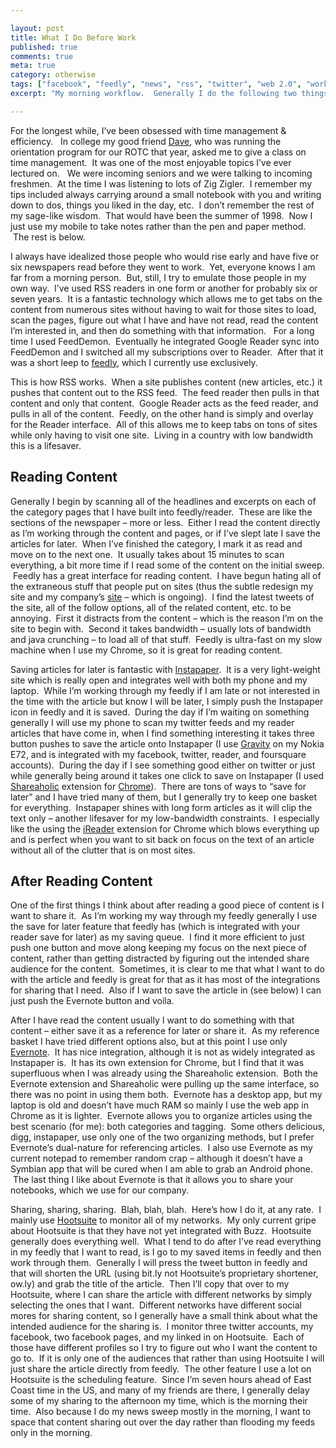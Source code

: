 ```yaml
---

layout: post
title: What I Do Before Work
published: true
comments: true
meta: true
category: otherwise
tags: ["facebook", "feedly", "news", "rss", "twitter", "web 2.0", "workflow"]
excerpt: "My morning workflow.  Generally I do the following two things before I shower and get ready.  With my coffee pot in hand, I usually begin with a news sweep followed by responding to shorter messages that came in while I was sleeping.  The specifics are in the post."

---
```



For the longest while, I’ve been obsessed with time management & efficiency.   In college my good friend [Dave][2], who was running the orientation program for our ROTC that year, asked me to give a class on time management.  It was one of the most enjoyable topics I’ve ever lectured on.   We were incoming seniors and we were talking to incoming freshmen.  At the time I was listening to lots of Zig Zigler.  I remember my tips included always carrying around a small notebook with you and writing down to dos, things you liked in the day, etc.  I don’t remember the rest of my sage-like wisdom.  That would have been the summer of 1998.  Now I just use my mobile to take notes rather than the pen and paper method.  The rest is below.

 [2]: http://millensonthemove.blogspot.com/

I always have idealized those people who would rise early and have five or six newspapers read before they went to work.  Yet, everyone knows I am far from a morning person.  But, still, I try to emulate those people in my own way.  I’ve used RSS readers in one form or another for probably six or seven years.  It is a fantastic technology which allows me to get tabs on the content from numerous sites without having to wait for those sites to load, scan the pages, figure out what I have and have not read, read the content I’m interested in, and then do something with that information.   For a long time I used FeedDemon.  Eventually he integrated Google Reader sync into FeedDemon and I switched all my subscriptions over to Reader.  After that it was a short leep to [feedly][3], which I currently use exclusively.

 [3]: http://feedly.com

This is how RSS works.  When a site publishes content (new articles, etc.) it pushes that content out to the RSS feed.  The feed reader then pulls in that content and only that content.  Google Reader acts as the feed reader, and pulls in all of the content.  Feedly, on the other hand is simply and overlay for the Reader interface.  All of this allows me to keep tabs on tons of sites while only having to visit one site.  Living in a country with low bandwidth this is a lifesaver.

## Reading Content

Generally I begin by scanning all of the headlines and excerpts on each of the category pages that I have built into feedly/reader.  These are like the sections of the newspaper – more or less.  Either I read the content directly as I’m working through the content and pages, or if I’ve slept late I save the articles for later.  When I’ve finished the category, I mark it as read and move on to the next one.  It usually takes about 15 minutes to scan everything, a bit more time if I read some of the content on the initial sweep.  Feedly has a great interface for reading content.  I have begun hating all of the extraneous stuff that people put on sites (thus the subtle redesign my site and my company’s [site][4] – which is ongoing).  I find the latest tweets of the site, all of the follow options, all of the related content, etc. to be annoying.  First it distracts from the content – which is the reason I’m on the site to begin with.  Second it takes bandwidth – usually lots of bandwidth and java crunching – to load all of that stuff.  Feedly is ultra-fast on my slow machine when I use my Chrome, so it is great for reading content.

 [4]: http://watershedlegal.com

Saving articles for later is fantastic with [Instapaper][5].  It is a very light-weight site which is really open and integrates well with both my phone and my laptop.  While I’m working through my feedly if I am late or not interested in the time with the article but know I will be later, I simply push the Instapaper icon in feedly and it is saved.  During the day if I’m waiting on something generally I will use my phone to scan my twitter feeds and my reader articles that have come in, when I find something interesting it takes three button pushes to save the article onto Instapaper (I use [Gravity][6] on my Nokia E72, and is integrated with my facebook, twitter, reader, and foursquare accounts).  During the day if I see something good either on twitter or just while generally being around it takes one click to save on Instapaper (I used [Shareaholic][7] extension for [Chrome][8]).  There are tons of ways to “save for later” and I have tried many of them, but I generally try to keep one basket for everything.  Instapaper shines with long form articles as it will clip the text only – another lifesaver for my low-bandwidth constraints.  I especially like the using the [iReader][9] extension for Chrome which blows everything up and is perfect when you want to sit back on focus on the text of an article without all of the clutter that is on most sites.

 [5]: http://instapaper.com
 [6]: http://mobileways.de/gravity
 [7]: https://chrome.google.com/extensions/detail/kbmipnjdeifmobkhgogdnomkihhgojep
 [8]: http://chrome.google.com
 [9]: https://chrome.google.com/extensions/detail/ppelffpjgkifjfgnbaaldcehkpajlmbc

## After Reading Content

One of the first things I think about after reading a good piece of content is I want to share it.  As I’m working my way through my feedly generally I use the save for later feature that feedly has (which is integrated with your reader save for later) as my saving queue.  I find it more efficient to just push one button and move along keeping my focus on the next piece of content, rather than getting distracted by figuring out the intended share audience for the content.  Sometimes, it is clear to me that what I want to do with the article and feedly is great for that as it has most of the integrations for sharing that I need.  Also if I want to save the article in (see below) I can just push the Evernote button and voila.

After I have read the content usually I want to do something with that content – either save it as a reference for later or share it.  As my reference basket I have tried different options also, but at this point I use only [Evernote][10].  It has nice integration, although it is not as widely integrated as Instapaper is.  It has its own extension for Chrome, but I find that it was superfluous when I was already using the Shareaholic extension.  Both the Evernote extension and Shareaholic were pulling up the same interface, so there was no point in using them both.  Evernote has a desktop app, but my laptop is old and doesn’t have much RAM so mainly I use the web app in Chrome as it is lighter.  Evernote allows you to organize articles using the best scenario (for me): both categories and tagging.  Some others delicious, digg, instapaper, use only one of the two organizing methods, but I prefer Evernote’s dual-nature for referencing articles.  I also use Evernote as my current notepad to remember random crap – although it doesn’t have a Symbian app that will be cured when I am able to grab an Android phone.  The last thing I like about Evernote is that it allows you to share your notebooks, which we use for our company.

 [10]: http://evernote.com

Sharing, sharing, sharing.  Blah, blah, blah.  Here’s how I do it, at any rate.  I mainly use [Hootsuite][11] to monitor all of my networks.  My only current gripe about Hootsuite is that they have not yet integrated with Buzz.  Hootsuite generally does everything well.  What I tend to do after I’ve read everything in my feedly that I want to read, is I go to my saved items in feedly and then work through them.  Generally I will press the tweet button in feedly and that will shorten the URL (using bit.ly not Hootsuite’s proprietary shortener, ow.ly) and grab the title of the article.  Then I’ll copy that over to my Hootsuite, where I can share the article with different networks by simply selecting the ones that I want.  Different networks have different social mores for sharing content, so I generally have a small think about what the intended audience for the sharing is.  I monitor three twitter accounts, my facebook, two facebook pages, and my linked in on Hootsuite.  Each of those have different profiles so I try to figure out who I want the content to go to.  If it is only one of the audiences that rather than using Hootsuite I will just share the article directly from feedly.  The other feature I use a lot on Hootsuite is the scheduling feature.  Since I’m seven hours ahead of East Coast time in the US, and many of my friends are there, I generally delay some of my sharing to the afternoon my time, which is the morning their time.  Also because I do my news sweep mostly in the morning, I want to space that content sharing out over the day rather than flooding my feeds only in the morning.

 [11]: http://hootsuite.com
